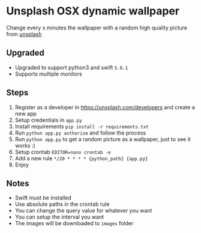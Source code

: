 # Unsplash OSX dynamic wallpaper

Change every x minutes the wallpaper with a random high quality picture from [unsplash](unsplash.com)

## Upgraded

* Upgraded to support python3 and swift `5.0.1`
* Supports multiple monitors


## Steps

1. Register as a developer in https://unsplash.com/developers and create a new app
2. Setup credentials in `app.py`
3. Install requirements `pip install -r requirements.txt`
4. Run `python app.py authorize` and follow the process
5. Run `python app.py` to get a random picture as a wallpaper, just to see it works :)
6. Setup crontab `EDITOR=nano crontab -e`
7. Add a new rule `*/20 * * * * {python_path} {app.py}`
8. Enjoy

## Notes
* Swift must be installed
* Use absolute paths in the crontab rule
* You can change the query value for whatever you want
* You can setup the interval you want
* The images will be downloaded to `images` folder
